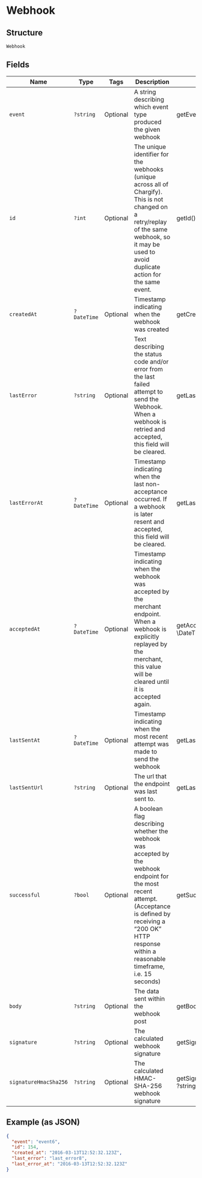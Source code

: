 
# Webhook

## Structure

`Webhook`

## Fields

| Name | Type | Tags | Description | Getter | Setter |
|  --- | --- | --- | --- | --- | --- |
| `event` | `?string` | Optional | A string describing which event type produced the given webhook | getEvent(): ?string | setEvent(?string event): void |
| `id` | `?int` | Optional | The unique identifier for the webhooks (unique across all of Chargify). This is not changed on a retry/replay of the same webhook, so it may be used to avoid duplicate action for the same event. | getId(): ?int | setId(?int id): void |
| `createdAt` | `?DateTime` | Optional | Timestamp indicating when the webhook was created | getCreatedAt(): ?\DateTime | setCreatedAt(?\DateTime createdAt): void |
| `lastError` | `?string` | Optional | Text describing the status code and/or error from the last failed attempt to send the Webhook. When a webhook is retried and accepted, this field will be cleared. | getLastError(): ?string | setLastError(?string lastError): void |
| `lastErrorAt` | `?DateTime` | Optional | Timestamp indicating when the last non-acceptance occurred. If a webhook is later resent and accepted, this field will be cleared. | getLastErrorAt(): ?\DateTime | setLastErrorAt(?\DateTime lastErrorAt): void |
| `acceptedAt` | `?DateTime` | Optional | Timestamp indicating when the webhook was accepted by the merchant endpoint. When a webhook is explicitly replayed by the merchant, this value will be cleared until it is accepted again. | getAcceptedAt(): ?\DateTime | setAcceptedAt(?\DateTime acceptedAt): void |
| `lastSentAt` | `?DateTime` | Optional | Timestamp indicating when the most recent attempt was made to send the webhook | getLastSentAt(): ?\DateTime | setLastSentAt(?\DateTime lastSentAt): void |
| `lastSentUrl` | `?string` | Optional | The url that the endpoint was last sent to. | getLastSentUrl(): ?string | setLastSentUrl(?string lastSentUrl): void |
| `successful` | `?bool` | Optional | A boolean flag describing whether the webhook was accepted by the webhook endpoint for the most recent attempt. (Acceptance is defined by receiving a “200 OK” HTTP response within a reasonable timeframe, i.e. 15 seconds) | getSuccessful(): ?bool | setSuccessful(?bool successful): void |
| `body` | `?string` | Optional | The data sent within the webhook post | getBody(): ?string | setBody(?string body): void |
| `signature` | `?string` | Optional | The calculated webhook signature | getSignature(): ?string | setSignature(?string signature): void |
| `signatureHmacSha256` | `?string` | Optional | The calculated HMAC-SHA-256 webhook signature | getSignatureHmacSha256(): ?string | setSignatureHmacSha256(?string signatureHmacSha256): void |

## Example (as JSON)

```json
{
  "event": "event6",
  "id": 154,
  "created_at": "2016-03-13T12:52:32.123Z",
  "last_error": "last_error8",
  "last_error_at": "2016-03-13T12:52:32.123Z"
}
```

